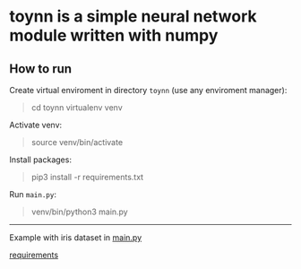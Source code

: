 # toynn is a simple neural network module written with numpy

## How to run

Create virtual enviroment in directory `toynn` (use any enviroment manager):

> cd toynn
> virtualenv venv

Activate venv:

> source venv/bin/activate

Install packages:

> pip3 install -r requirements.txt

Run `main.py`:

> venv/bin/python3 main.py

---

Example with iris dataset in [main.py](./main.py)

[requirements](./requirements.txt)
